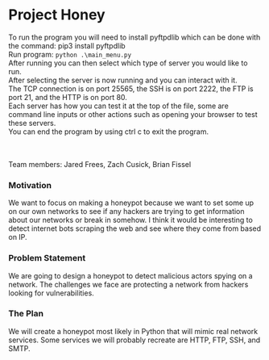 # Project Honey

To run the program you will need to install pyftpdlib which can be done with the command: pip3 install pyftpdlib<br/>
Run program: `python .\main_menu.py`<br/>
After running you can then select which type of server you would like to run.<br/>
After selecting the server is now running and you can interact with it.<br/>
The TCP connection is on port 25565, the SSH is on port 2222, the FTP is port 21, and the HTTP is on port 80.<br/>
Each server has how you can test it at the top of the file, some are command line inputs or other actions such as opening your browser to test these servers.<br/>
You can end the program by using ctrl c to exit the program.

<br/><br/>
Team members:
Jared Frees,
Zach Cusick,
Brian Fissel

### Motivation
We want to focus on making a honeypot because we want to set some up on our own networks to see if any hackers are trying to get information about our networks or break in somehow. I think it would be interesting to detect internet bots scraping the web and see where they come from based on IP.

### Problem Statement
We are going to design a honeypot to detect malicious actors spying on a network. The challenges we face are protecting a network from hackers looking for vulnerabilities. 

### The Plan
We will create a honeypot most likely in Python that will mimic real network services. Some services we will probably recreate are HTTP, FTP, SSH, and SMTP.

